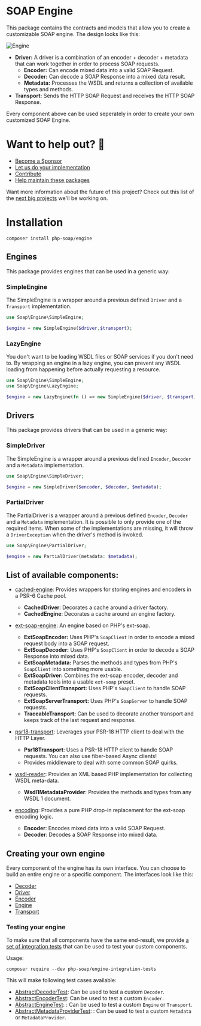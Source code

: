# SOAP Engine

This package contains the contracts and models that allow you to create a customizable SOAP engine.
The design looks like this:

![Engine](docs/engine.png)


* **Driver:** A driver is a combination of an encoder + decoder + metadata that can work together in order to process SOAP requests.
  * **Encoder:** Can encode mixed data into a valid SOAP Request. 
  * **Decoder:** Can decode a SOAP Response into a mixed data result.
  * **Metadata:** Processes the WSDL and returns a collection of available types and methods.
* **Transport:** Sends the HTTP SOAP Request and receives the HTTP SOAP Response.

Every component above can be used seperately in order to create your own customized SOAP Engine.

# Want to help out? 💚

- [Become a Sponsor](https://github.com/php-soap/.github/blob/main/HELPING_OUT.md#sponsor)
- [Let us do your implementation](https://github.com/php-soap/.github/blob/main/HELPING_OUT.md#let-us-do-your-implementation)
- [Contribute](https://github.com/php-soap/.github/blob/main/HELPING_OUT.md#contribute)
- [Help maintain these packages](https://github.com/php-soap/.github/blob/main/HELPING_OUT.md#maintain)

Want more information about the future of this project? Check out this list of the [next big projects](https://github.com/php-soap/.github/blob/main/PROJECTS.md) we'll be working on.

# Installation

```shell
composer install php-soap/engine
```

## Engines

This package provides engines that can be used in a generic way:

### SimpleEngine

The SimpleEngine is a wrapper around a previous defined `Driver` and a `Transport` implementation.

```php
use Soap\Engine\SimpleEngine;

$engine = new SimpleEngine($driver,$transport);
```

### LazyEngine

You don't want to be loading WSDL files or SOAP services if you don't need to.
By wrapping an engine in a lazy engine, you can prevent any WSDL loading from happening before actually requesting a resource.

```php
use Soap\Engine\SimpleEngine;
use Soap\Engine\LazyEngine;

$engine = new LazyEngine(fn () => new SimpleEngine($driver, $transport));
```

## Drivers

This package provides drivers that can be used in a generic way:

### SimpleDriver

The SimpleEngine is a wrapper around a previous defined `Encoder`, `Decoder` and a `Metadata` implementation.

```php
use Soap\Engine\SimpleDriver;

$engine = new SimpleDriver($encoder, $decoder, $metadata);
```

### PartialDriver

The PartialDriver is a wrapper around a previous defined `Encoder`, `Decoder` and a `Metadata` implementation.
It is possible to only provide one of the required items. 
When some of the implementations are missing, it will throw a `DriverException` when the driver's method is invoked.

```php
use Soap\Engine\PartialDriver;

$engine = new PartialDriver(metadata: $metadata);
```

## List of available components:

* [cached-engine](https://github.com/php-soap/cached-engine/): Provides wrappers for storing engines and encoders in a PSR-6 Cache pool.
  * **CachedDriver**: Decorates a cache around a driver factory.
  * **CachedEngine**: Decorates a cache around an engine factory.

* [ext-soap-engine](https://github.com/php-soap/ext-soap-engine): An engine based on PHP's ext-soap.
  * **ExtSoapEncoder:** Uses PHP's `SoapClient` in order to encode a mixed request body into a SOAP request.
  * **ExtSoapDecoder:** Uses PHP's `SoapClient` in order to decode a SOAP Response into mixed data.
  * **ExtSoapMetadata:** Parses the methods and types from PHP's `SoapClient` into something more usable.  
  * **ExtSoapDriver:** Combines the ext-soap encoder, decoder and metadata tools into a usable `ext-soap` preset. 
  * **ExtSoapClientTransport:** Uses PHP's `SoapClient` to handle SOAP requests.
  * **ExtSoapServerTransport:** Uses PHP's `SoapServer` to handle SOAP requests. 
  * **TraceableTransport:** Can be used to decorate another transport and keeps track of the last request and response.

* [psr18-transport](https://github.com/php-soap/psr18-transport/): Leverages your PSR-18 HTTP client to deal with the HTTP Layer.
  * **Psr18Transport**: Uses a PSR-18 HTTP client to handle SOAP requests. You can also use fiber-based Async clients!
  * Provides middleware to deal with some common SOAP quirks.

* [wsdl-reader](https://github.com/php-soap/wsdl-reader/): Provides an XML based PHP implementation for collecting WSDL meta-data.
  * **Wsdl1MetadataProvider**: Provides the methods and types from any WSDL 1 document.

* [encoding](https://github.com/php-soap/encoding): Provides a pure PHP drop-in replacement for the ext-soap encoding logic.
  * **Encoder**: Encodes mixed data into a valid SOAP Request.
  * **Decoder**: Decodes a SOAP Response into mixed data.

## Creating your own engine

Every component of the engine has its own interface.
You can choose to build an entire engine or a specific component.
The interfaces look like this:

* [Decoder](src/Decoder.php)
* [Driver](src/Driver.php)
* [Encoder](src/Encoder.php)
* [Engine](src/Engine.php)
* [Transport](src/Transport.php)


### Testing your engine

To make sure that all components have the same end-result, we provide [a set of integration tests](https://github.com/php-soap/engine-integration-tests) that can be used to test your custom components.

Usage:

```
composer require --dev php-soap/engine-integration-tests
```

This will make following test cases available:

* [AbstractDecoderTest](https://github.com/php-soap/engine-integration-tests/tree/main/src/AbstractDecoderTest.php): Can be used to test a custom `Decoder`.
* [AbstractEncoderTest](https://github.com/php-soap/engine-integration-tests/tree/main/src/AbstractEncoderTest.php): Can be used to test a custom `Encoder`.
* [AbstractEngineTest](https://github.com/php-soap/engine-integration-tests/tree/main/src/AbstractEngineTest.php): : Can be used to test a custom `Engine` or `Transport`.
* [AbstractMetadataProviderTest](https://github.com/php-soap/engine-integration-tests/tree/main/src/AbstractMetadataProviderTest.php): : Can be used to test a custom `Metadata` or `MetadataProvider`.
